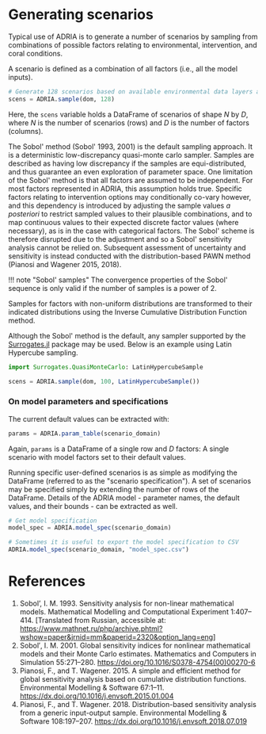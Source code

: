 # Generating scenarios

Typical use of ADRIA is to generate a number of scenarios by sampling from combinations of
possible factors relating to environmental, intervention, and coral conditions.

A scenario is defined as a combination of all factors (i.e., all the model inputs).

```julia
# Generate 128 scenarios based on available environmental data layers and model parameters
scens = ADRIA.sample(dom, 128)
```

Here, the `scens` variable holds a DataFrame of scenarios of shape $N$ by $D$, where
$N$ is the number of scenarios (rows) and $D$ is the number of factors (columns).

The Sobol' method (Sobol' 1993, 2001) is the default sampling approach. It is a
deterministic low-discrepancy quasi-monte carlo sampler. Samples are described as
having low discrepancy if the samples are equi-distributed, and thus guarantee an
even exploration of parameter space. One limitation of the Sobol' method is that 
all factors are assumed to be independent. For most factors represented in ADRIA,
this assumption holds true. Specific factors relating to intervention options may
conditionally co-vary however, and this dependency is introduced by adjusting the
sample values _a posteriori_ to restrict sampled values to their plausible 
combinations, and to map continuous values to their expected discrete factor
values (where necessary), as is in the case with categorical factors. The Sobol'
scheme is therefore disrupted due to the adjustment and so a Sobol' sensitivity
analysis cannot be relied on. Subsequent assessment of uncertainty and sensitivity
is instead conducted with the distribution-based PAWN method (Pianosi and 
Wagener 2015, 2018).

!!! note "Sobol' samples"
    The convergence properties of the Sobol' sequence is only valid if the number of
    samples is a power of 2.

Samples for factors with non-uniform distributions are transformed to their indicated
distributions using the Inverse Cumulative Distribution Function method.

Although the Sobol' method is the default, any sampler supported by the
[Surrogates.jl](https://github.com/SciML/Surrogates.jl) package may be used.
Below is an example using Latin Hypercube sampling.

```julia
import Surrogates.QuasiMonteCarlo: LatinHypercubeSample

scens = ADRIA.sample(dom, 100, LatinHypercubeSample())
```


### On model parameters and specifications

The current default values can be extracted with:

```julia
params = ADRIA.param_table(scenario_domain)
```

Again, `params` is a DataFrame of a single row and $D$ factors:
A single scenario with model factors set to their default values.

Running specific user-defined scenarios is as simple as modifying the DataFrame
(referred to as the "scenario specification"). A set of scenarios may be specified 
simply by extending the number of rows of the DataFrame. Details of the ADRIA 
model - parameter names, the default values, and their bounds - can be extracted
as well.

```julia
# Get model specification
model_spec = ADRIA.model_spec(scenario_domain)

# Sometimes it is useful to export the model specification to CSV
ADRIA.model_spec(scenario_domain, "model_spec.csv")
```


# References

1. Sobol’, I. M. 1993.
   Sensitivity analysis for non-linear mathematical models.
   Mathematical Modelling and Computational Experiment 1:407–414.
   [Translated from Russian, accessible at: https://www.mathnet.ru/php/archive.phtml?wshow=paper&jrnid=mm&paperid=2320&option_lang=eng]
2. Sobol′, I. M. 2001.
   Global sensitivity indices for nonlinear mathematical models and their Monte Carlo estimates.
   Mathematics and Computers in Simulation 55:271–280.
   https://doi.org/10.1016/S0378-4754(00)00270-6
3. Pianosi, F., and T. Wagener. 2015.
   A simple and efficient method for global sensitivity analysis based on cumulative distribution functions.
   Environmental Modelling & Software 67:1–11.
   https://dx.doi.org/10.1016/j.envsoft.2015.01.004
4. Pianosi, F., and T. Wagener. 2018.
   Distribution-based sensitivity analysis from a generic input-output sample.
   Environmental Modelling & Software 108:197–207.
   https://dx.doi.org/10.1016/j.envsoft.2018.07.019
